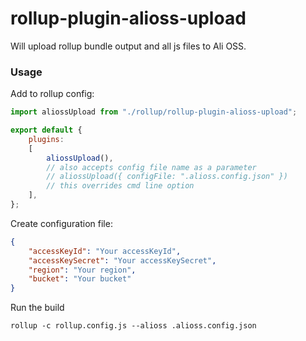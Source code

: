 # rollup-plugin-alioss-upload

Will upload rollup bundle output and all js files to Ali OSS.

### Usage

Add to rollup config:

``` js
import aliossUpload from "./rollup/rollup-plugin-alioss-upload";

export default {
	plugins:
	[
        aliossUpload(),
        // also accepts config file name as a parameter
        // aliossUpload({ configFile: ".alioss.config.json" })
        // this overrides cmd line option
	],
};

```

Create configuration file:

```json
{
    "accessKeyId": "Your accessKeyId",
    "accessKeySecret": "Your accessKeySecret",
    "region": "Your region",
    "bucket": "Your bucket"
}
```

Run the build

```
rollup -c rollup.config.js --alioss .alioss.config.json
```

